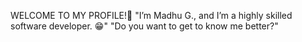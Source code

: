 WELCOME TO MY PROFILE!👋
"I’m Madhu G., and I’m a highly skilled software developer. 😁"
"Do you want to get to know me better?"

